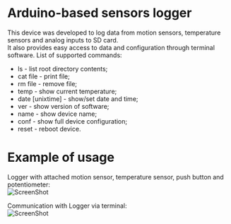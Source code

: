 Arduino-based sensors logger
============================

This device was developed to log data from motion sensors, temperature sensors and analog inputs to SD card.  
It also provides easy access to data and configuration through terminal software. List of supported commands:
* ls -  list root directory contents;
* cat file - print file;
* rm file - remove file;
* temp - show current temperature;
* date [unixtime] - show/set date and time;
* ver - show version of software;
* name - show device name;
* conf - show full device configuration;
* reset - reboot device.

Example of usage
================

Logger with attached motion sensor, temperature sensor, push button and potentiometer:  
![ScreenShot](https://raw.github.com/mykh/Data-Logger-Arduino/gh-pages/images/sensors_logger.jpg)

Communication with Logger via terminal:  
![ScreenShot](https://raw.github.com/mykh/Data-Logger-Arduino/gh-pages/images/terminal_window.png)
